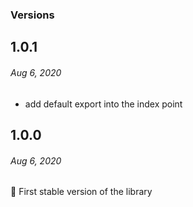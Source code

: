 ### Versions

## 1.0.1
###### *Aug 6, 2020*

- add default export into the index point

## 1.0.0
###### *Aug 6, 2020*

🎉 First stable version of the library
